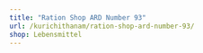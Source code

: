 ```yaml
---
title: "Ration Shop ARD Number 93"
url: /kurichithanam/ration-shop-ard-number-93/
shop: Lebensmittel
---
```

